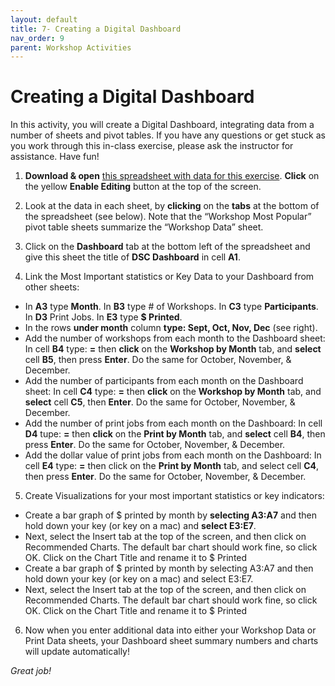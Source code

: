 ```yaml
---
layout: default
title: 7- Creating a Digital Dashboard
nav_order: 9
parent: Workshop Activities
---
```

# Creating a Digital Dashboard
In this activity, you will create a Digital Dashboard, integrating data from a number of sheets and pivot tables. If you have any questions or get stuck as you work through this in-class exercise, please ask the instructor for assistance.  Have fun!

1. **Download & open** [this spreadsheet with data for this exercise](https://bit.ly/dsc-dashboard). **Click** on the yellow **Enable Editing** button at the top of the screen.

2. Look at the data in each sheet, by **clicking** on the **tabs** at the bottom of the spreadsheet (see below). Note that the “Workshop Most Popular” pivot table sheets summarize the “Workshop Data” sheet.

3. Click on the **Dashboard** tab at the bottom left of the spreadsheet and give this sheet the title of **DSC Dashboard** in cell **A1**.  

4. Link the Most Important statistics or Key Data to your Dashboard from other sheets:
  - In **A3** type **Month**. In **B3** type # of Workshops. In **C3** type **Participants**. In **D3** Print Jobs. In **E3** type **$ Printed**. 
  - In the rows **under month** column **type: Sept, Oct, Nov, Dec** (see right).
  - Add the number of workshops from each month to the Dashboard sheet: In cell **B4** type: **=** then **click** on the **Workshop by Month** tab, and **select** cell **B5**, then press **Enter**. Do the same for October, November, & December.
  - Add the number of participants from each month on the Dashboard sheet: In cell **C4** type: **=** then **click** on the **Workshop by Month** tab, and **select** cell **C5**, then **Enter**. Do the same for October, November, & December.
  - Add the number of print jobs from each month on the Dashboard:  In cell **D4** tupe: **=** then **click** on the **Print by Month** tab, and **select** cell **B4**, then press **Enter**. Do the same for October, November, & December. 
  - Add the dollar value of print jobs from each month on the Dashboard: In cell **E4** type: **=** then click on the **Print by Month** tab, and select cell **C4**, then press **Enter**. Do the same for October, November, & December.  

5. Create Visualizations for your most important statistics or key indicators:
  - Create a bar graph of $ printed by month by **selecting A3:A7** and then hold down your <ctrl> key (or <command> key on a mac) and **select E3:E7**.
  - Next, select the Insert tab at the top of the screen, and then click on Recommended Charts. The default bar chart should work fine, so click OK. Click on the Chart Title and rename it to $ Printed
  - Create a bar graph of $ printed by month by selecting A3:A7 and then hold down your <ctrl> key (or <command> key on a mac) and select E3:E7.
  - Next, select the Insert tab at the top of the screen, and then click on Recommended Charts. The default bar chart should work fine, so click OK. Click on the Chart Title and rename it to $ Printed

6. Now when you enter additional data into either your Workshop Data or Print Data sheets, your Dashboard sheet summary numbers and charts will update automatically! 

_Great job!_
